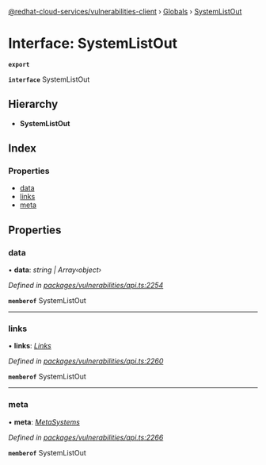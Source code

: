 [@redhat-cloud-services/vulnerabilities-client](../README.md) › [Globals](../globals.md) › [SystemListOut](systemlistout.md)

# Interface: SystemListOut

**`export`** 

**`interface`** SystemListOut

## Hierarchy

* **SystemListOut**

## Index

### Properties

* [data](systemlistout.md#data)
* [links](systemlistout.md#links)
* [meta](systemlistout.md#meta)

## Properties

###  data

• **data**: *string | Array‹object›*

*Defined in [packages/vulnerabilities/api.ts:2254](https://github.com/fhlavac/javascript-clients/blob/master/packages/vulnerabilities/api.ts#L2254)*

**`memberof`** SystemListOut

___

###  links

• **links**: *[Links](links.md)*

*Defined in [packages/vulnerabilities/api.ts:2260](https://github.com/fhlavac/javascript-clients/blob/master/packages/vulnerabilities/api.ts#L2260)*

**`memberof`** SystemListOut

___

###  meta

• **meta**: *[MetaSystems](metasystems.md)*

*Defined in [packages/vulnerabilities/api.ts:2266](https://github.com/fhlavac/javascript-clients/blob/master/packages/vulnerabilities/api.ts#L2266)*

**`memberof`** SystemListOut
